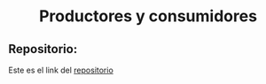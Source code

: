 <h1 align="center">Productores y consumidores</h1>

<h2>Repositorio:</h2>

Este es el link del [repositorio]()
